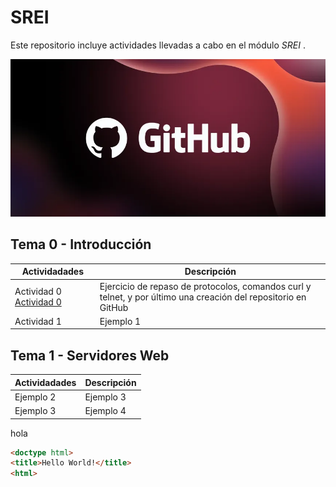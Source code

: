 # SREI
Este repositorio incluye actividades llevadas a cabo en el módulo *SREI* .

![LogoGH](Images/8562a9a5-a1e4-4722-9ec7-47ebccd5901e.webp)

## Tema 0 - Introducción

Actividadades | Descripción
---------- | ----------
Actividad 0 [Actividad 0](Actividades/Actividad0.md)| Ejercicio de repaso de protocolos, comandos curl y telnet, y por último una creación del repositorio en GitHub 
Actividad 1 | Ejemplo 1

## Tema 1 - Servidores Web

Actividadades | Descripción
---------- | ----------
Ejemplo 2 | Ejemplo 3
Ejemplo 3 | Ejemplo 4

hola
```html
<doctype html>
<title>Hello World!</title>
<html>
```
